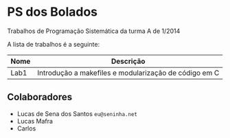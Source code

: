 PS dos Bolados
==============

Trabalhos de Programação Sistemática da turma A de 1/2014

A lista de trabalhos é a seguinte:

Nome | Descrição
-----|----------
Lab1 | Introdução a makefiles e modularização de código em C

Colaboradores
-------------

- Lucas de Sena dos Santos `eu@seninha.net`
- Lucas Mafra
- Carlos
